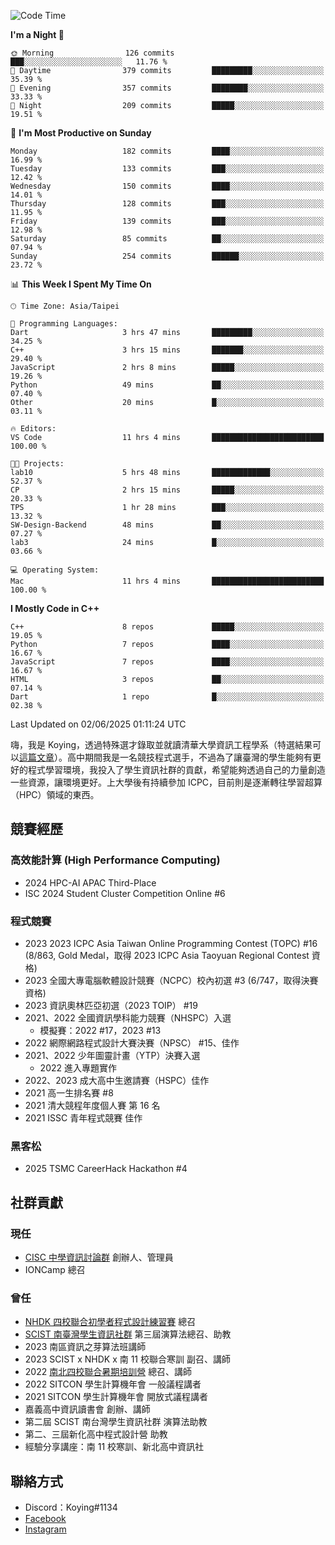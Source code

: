 <!--START_SECTION:waka-->
![Code Time](http://img.shields.io/badge/Code%20Time-1%2C491%20hrs%2031%20mins-blue)

**I'm a Night 🦉** 

```text
🌞 Morning                126 commits         ███░░░░░░░░░░░░░░░░░░░░░░   11.76 % 
🌆 Daytime                379 commits         █████████░░░░░░░░░░░░░░░░   35.39 % 
🌃 Evening                357 commits         ████████░░░░░░░░░░░░░░░░░   33.33 % 
🌙 Night                  209 commits         █████░░░░░░░░░░░░░░░░░░░░   19.51 % 
```
📅 **I'm Most Productive on Sunday** 

```text
Monday                   182 commits         ████░░░░░░░░░░░░░░░░░░░░░   16.99 % 
Tuesday                  133 commits         ███░░░░░░░░░░░░░░░░░░░░░░   12.42 % 
Wednesday                150 commits         ████░░░░░░░░░░░░░░░░░░░░░   14.01 % 
Thursday                 128 commits         ███░░░░░░░░░░░░░░░░░░░░░░   11.95 % 
Friday                   139 commits         ███░░░░░░░░░░░░░░░░░░░░░░   12.98 % 
Saturday                 85 commits          ██░░░░░░░░░░░░░░░░░░░░░░░   07.94 % 
Sunday                   254 commits         ██████░░░░░░░░░░░░░░░░░░░   23.72 % 
```


📊 **This Week I Spent My Time On** 

```text
🕑︎ Time Zone: Asia/Taipei

💬 Programming Languages: 
Dart                     3 hrs 47 mins       █████████░░░░░░░░░░░░░░░░   34.25 % 
C++                      3 hrs 15 mins       ███████░░░░░░░░░░░░░░░░░░   29.40 % 
JavaScript               2 hrs 8 mins        █████░░░░░░░░░░░░░░░░░░░░   19.26 % 
Python                   49 mins             ██░░░░░░░░░░░░░░░░░░░░░░░   07.40 % 
Other                    20 mins             █░░░░░░░░░░░░░░░░░░░░░░░░   03.11 % 

🔥 Editors: 
VS Code                  11 hrs 4 mins       █████████████████████████   100.00 % 

🐱‍💻 Projects: 
lab10                    5 hrs 48 mins       █████████████░░░░░░░░░░░░   52.37 % 
CP                       2 hrs 15 mins       █████░░░░░░░░░░░░░░░░░░░░   20.33 % 
TPS                      1 hr 28 mins        ███░░░░░░░░░░░░░░░░░░░░░░   13.32 % 
SW-Design-Backend        48 mins             ██░░░░░░░░░░░░░░░░░░░░░░░   07.27 % 
lab3                     24 mins             █░░░░░░░░░░░░░░░░░░░░░░░░   03.66 % 

💻 Operating System: 
Mac                      11 hrs 4 mins       █████████████████████████   100.00 % 
```

**I Mostly Code in C++** 

```text
C++                      8 repos             █████░░░░░░░░░░░░░░░░░░░░   19.05 % 
Python                   7 repos             ████░░░░░░░░░░░░░░░░░░░░░   16.67 % 
JavaScript               7 repos             ████░░░░░░░░░░░░░░░░░░░░░   16.67 % 
HTML                     3 repos             ██░░░░░░░░░░░░░░░░░░░░░░░   07.14 % 
Dart                     1 repo              █░░░░░░░░░░░░░░░░░░░░░░░░   02.38 % 
```




 Last Updated on 02/06/2025 01:11:24 UTC
<!--END_SECTION:waka-->


嗨，我是 Koying，透過特殊選才錄取並就讀清華大學資訊工程學系（特選結果可以[這篇文章](https://koyingtw.github.io/2022/10/31/%E7%89%B9%E9%81%B8%E5%BF%83%E5%BE%97/)）。高中期間我是一名競技程式選手，不過為了讓臺灣的學生能夠有更好的程式學習環境，我投入了學生資訊社群的貢獻，希望能夠透過自己的力量創造一些資源，讓環境更好。上大學後有持續參加 ICPC，目前則是逐漸轉往學習超算（HPC）領域的東西。

## 競賽經歷
### 高效能計算 (High Performance Computing)
- 2024 HPC-AI APAC Third-Place
- ISC 2024 Student Cluster Competition Online #6

### 程式競賽
- 2023 2023 ICPC Asia Taiwan Online Programming Contest (TOPC) #16 (8/863, Gold Medal，取得 2023 ICPC Asia Taoyuan Regional Contest 資格)
- 2023 全國大專電腦軟體設計競賽（NCPC）校內初選 #3 (6/747，取得決賽資格)
- 2023 資訊奧林匹亞初選（2023 TOIP） #19
- 2021、2022 全國資訊學科能力競賽（NHSPC）入選
    - 模擬賽：2022 #17，2023 #13
- 2022 網際網路程式設計大賽決賽（NPSC） #15、佳作
- 2021、2022 少年圖靈計畫（YTP）決賽入選
    - 2022 進入專題實作
- 2022、2023 成大高中生邀請賽（HSPC）佳作
- 2021 高一生排名賽 #8
- 2021 清大競程年度個人賽 第 16 名
- 2021 ISSC 青年程式競賽 佳作

### 黑客松
- 2025 TSMC CareerHack Hackathon #4

## 社群貢獻
### 現任
- [CISC 中學資訊討論群](https://discord.gg/mc9CgJvjZz) 創辦人、管理員
- IONCamp 總召

### 曾任
- [NHDK 四校聯合初學者程式設計練習賽](https://www.facebook.com/profile.php?id=100064076583372) 總召
- [SCIST 南臺灣學生資訊社群](https://www.facebook.com/scist.tw) 第三屆演算法總召、助教
- 2023 南區資訊之芽算法班講師
- 2023 SCIST x NHDK x 南 11 校聯合寒訓 副召、講師
- 2022 [南北四校聯合暑期培訓營](https://github.com/HHSH-CYSH-WGSH-HSNU-Summer-Camp/) 總召、講師
- 2022 SITCON 學生計算機年會 一般議程講者
- 2021 SITCON 學生計算機年會 開放式議程講者
- 嘉義高中資訊讀書會 創辦、講師
- 第二屆 SCIST 南台灣學生資訊社群 演算法助教
- 第二、三屆新化高中程式設計營 助教
- 經驗分享講座：南 11 校寒訓、新北高中資訊社

## 聯絡方式
- Discord：Koying#1134
- [Facebook](https://www.facebook.com/profile.php?id=100015800760577)
- [Instagram](https://www.instagram.com/cisc._.koying/)
